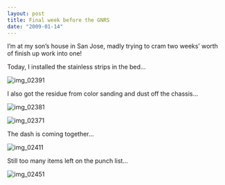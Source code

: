 ```yaml
---
layout: post
title: Final week before the GNRS
date: "2009-01-14"
---
```


I’m at my son’s house in San Jose, madly trying to cram two weeks’ worth of finish up work into one!

Today, I installed the stainless strips in the bed…

![](http://www.studeute.com/wp-content/uploads/2009/01/img_02391-600x450.jpg "img_02391")

I also got the residue from color sanding and dust off the chassis…

![](http://www.studeute.com/wp-content/uploads/2009/01/img_02381-600x450.jpg "img_02381")

![](http://www.studeute.com/wp-content/uploads/2009/01/img_02371-600x450.jpg "img_02371")

The dash is coming together…

![](http://www.studeute.com/wp-content/uploads/2009/01/img_02411-600x450.jpg "img_02411")

Still too many items left on the punch list…

![](http://www.studeute.com/wp-content/uploads/2009/01/img_02451-600x450.jpg "img_02451")
